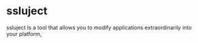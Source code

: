 # ssluject
ssluject Is a tool that allows you to modify applications extraordinarily into your platform,
